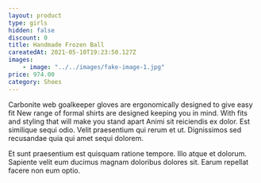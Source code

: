 ```yaml
---
layout: product
type: girls
hidden: false
discount: 0
title: Handmade Frozen Ball
careatedAt: 2021-05-10T19:23:50.127Z
images:
    - image: "../../images/fake-image-1.jpg"
price: 974.00
category: Shoes
---
```

Carbonite web goalkeeper gloves are ergonomically designed to give easy fit
New range of formal shirts are designed keeping you in mind. With fits and styling that will make you stand apart
Animi sit reiciendis ex dolor. Est similique sequi odio. Velit praesentium qui rerum et ut. Dignissimos sed recusandae quia qui amet sequi dolorem.
 Et sunt praesentium est quisquam ratione tempore. Illo atque et dolorum. Sapiente velit eum ducimus magnam doloribus dolores sit. Earum repellat facere non eum optio.

